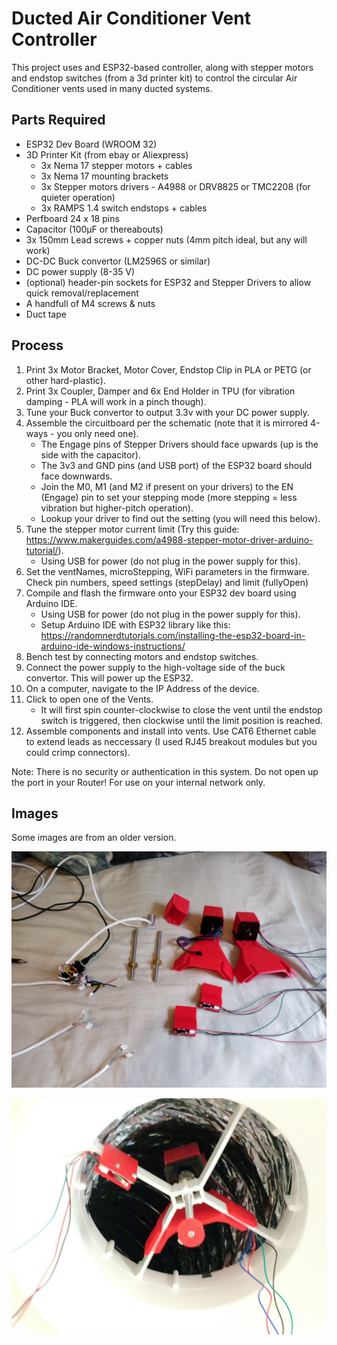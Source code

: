 # Ducted Air Conditioner Vent Controller
This project uses and ESP32-based controller, along with stepper motors and endstop switches (from a 3d printer kit) to control the circular Air Conditioner vents used in many ducted systems.

## Parts Required
* ESP32 Dev Board (WROOM 32)
* 3D Printer Kit (from ebay or Aliexpress)
    * 3x Nema 17 stepper motors + cables
    * 3x Nema 17 mounting brackets
    * 3x Stepper motors drivers - A4988 or DRV8825 or TMC2208 (for quieter operation)
    * 3x RAMPS 1.4 switch endstops + cables
* Perfboard 24 x 18 pins
* Capacitor (100µF or thereabouts)
* 3x 150mm Lead screws + copper nuts (4mm pitch ideal, but any will work)
* DC-DC Buck convertor (LM2596S or similar)
* DC power supply (8-35 V)
* (optional) header-pin sockets for ESP32 and Stepper Drivers to allow quick removal/replacement
* A handfull of M4 screws & nuts
* Duct tape

## Process
1. Print 3x Motor Bracket, Motor Cover, Endstop Clip in PLA or PETG (or other hard-plastic).
1. Print 3x Coupler, Damper and 6x End Holder in TPU (for vibration damping - PLA will work in a pinch though).
1. Tune your Buck convertor to output 3.3v with your DC power supply.
1. Assemble the circuitboard per the schematic (note that it is mirrored 4-ways - you only need one).
    * The Engage pins of Stepper Drivers should face upwards (up is the side with the capacitor).
    * The 3v3 and GND pins (and USB port) of the ESP32 board should face downwards.
    * Join the M0, M1 (and M2 if present on your drivers) to the EN (Engage) pin to set your stepping mode (more stepping = less vibration but higher-pitch operation).
    * Lookup your driver to find out the setting (you will need this below).
1. Tune the stepper motor current limit (Try this guide: https://www.makerguides.com/a4988-stepper-motor-driver-arduino-tutorial/).
    * Using USB for power (do not plug in the power supply for this).
1. Set the ventNames, microStepping, WiFi parameters in the firmware. Check pin numbers, speed settings (stepDelay) and limit (fullyOpen)
1. Compile and flash the firmware onto your ESP32 dev board using Arduino IDE.
    * Using USB for power (do not plug in the power supply for this).
    * Setup Arduino IDE with ESP32 library like this: https://randomnerdtutorials.com/installing-the-esp32-board-in-arduino-ide-windows-instructions/
1. Bench test by connecting motors and endstop switches.
1. Connect the power supply to the high-voltage side of the buck convertor. This will power up the ESP32.
1. On a computer, navigate to the IP Address of the device.
1. Click to open one of the Vents.
    * It will first spin counter-clockwise to close the vent until the endstop switch is triggered, then clockwise until the limit position is reached.
1. Assemble components and install into vents. Use CAT6 Ethernet cable to extend leads as neccessary (I used RJ45 breakout modules but you could crimp connectors).

Note: There is no security or authentication in this system. Do not open up the port in your Router! For use on your internal network only.

## Images
Some images are from an older version.

![AllParts](/Sample/AllParts.jpg)

![Assembled](/Sample/Assembled.jpg)
